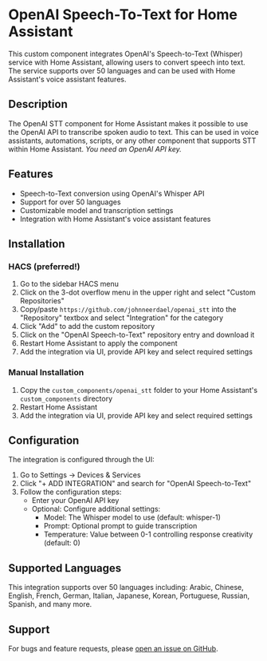 # OpenAI Speech-To-Text for Home Assistant

This custom component integrates OpenAI's Speech-to-Text (Whisper) service with Home Assistant, allowing users to convert speech into text. The service supports over 50 languages and can be used with Home Assistant's voice assistant features.

## Description

The OpenAI STT component for Home Assistant makes it possible to use the OpenAI API to transcribe spoken audio to text. This can be used in voice assistants, automations, scripts, or any other component that supports STT within Home Assistant. *You need an OpenAI API key.*

## Features

- Speech-to-Text conversion using OpenAI's Whisper API
- Support for over 50 languages
- Customizable model and transcription settings
- Integration with Home Assistant's voice assistant features

## Installation

### HACS (preferred!)

1. Go to the sidebar HACS menu
2. Click on the 3-dot overflow menu in the upper right and select "Custom Repositories"
3. Copy/paste `https://github.com/johnneerdael/openai_stt` into the "Repository" textbox and select "Integration" for the category
4. Click "Add" to add the custom repository
5. Click on the "OpenAI Speech-to-Text" repository entry and download it
6. Restart Home Assistant to apply the component
7. Add the integration via UI, provide API key and select required settings

### Manual Installation

1. Copy the `custom_components/openai_stt` folder to your Home Assistant's `custom_components` directory
2. Restart Home Assistant
3. Add the integration via UI, provide API key and select required settings

## Configuration

The integration is configured through the UI:

1. Go to Settings -> Devices & Services
2. Click "+ ADD INTEGRATION" and search for "OpenAI Speech-to-Text"
3. Follow the configuration steps:
   - Enter your OpenAI API key
   - Optional: Configure additional settings:
     - Model: The Whisper model to use (default: whisper-1)
     - Prompt: Optional prompt to guide transcription
     - Temperature: Value between 0-1 controlling response creativity (default: 0)

## Supported Languages

This integration supports over 50 languages including: Arabic, Chinese, English, French, German, Italian, Japanese, Korean, Portuguese, Russian, Spanish, and many more.

## Support

For bugs and feature requests, please [open an issue on GitHub](https://github.com/johnneerdael/openai_stt/issues).